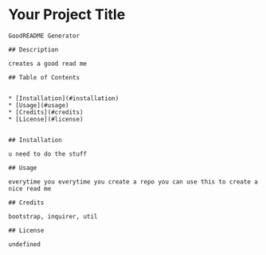 # Your Project Title

    GoodREADME Generator

    ## Description 
    
    creates a good read me
    
    ## Table of Contents
    
    
    * [Installation](#installation)
    * [Usage](#usage)
    * [Credits](#credits)
    * [License](#license)
    
    
    ## Installation
    
    u need to do the stuff
    
    ## Usage 
    
    everytime you everytime you create a repo you can use this to create a nice read me
    
    ## Credits
    
    bootstrap, inquirer, util
    
    ## License
    
    undefined
    
    